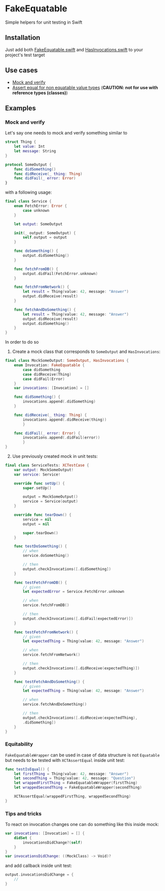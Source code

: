 # FakeEquatable
Simple helpers for unit testing in Swift

## Installation
Just add both [FakeEquatable.swift](FakeEquatable.swift) and  [HasInvocations.swift](HasInvocations.swift) to your project's test target

## Use cases 
* [Mock and verify](#mock-and-verify)
* [Assert equal for non equatable value types](equitability) (**CAUTION:  not for use with reference types (classes)**)

## Examples
### Mock and verify
Let's say one needs to mock and verify something similar to

```swift
struct Thing {
    let value: Int
    let message: String
}

protocol SomeOutput {
    func didSomething()
    func didReceive(_ thing: Thing)
    func didFail(_ error: Error)
}
```
with a following usage:
```swift
final class Service {
    enum FetchError: Error {
        case unknown
    }

    let output: SomeOutput

    init(_ output: SomeOutput) {
        self.output = output
    }

    func doSomething() {
        output.didSomething()
    }

    func fetchFromDB() {
        output.didFail(FetchError.unknown)
    }

    func fetchFromNetwork() {
        let result = Thing(value: 42, message: "Answer")
        output.didReceive(result)
    }

    func fetchAndDoSomething() {
        let result = Thing(value: 42, message: "Answer")
        output.didReceive(result)
        output.didSomething()
    }
}

```
In order to do so 
1. Create a mock class that corresponds to `SomeOutput` and `HasInvocations`:

```swift
final class MockSomeOutput: SomeOutput, HasInvocations {
    enum Invocation: FakeEquatable {
        case didSomething
        case didReceive(Thing)
        case didFail(Error)
    }
    var invocations: [Invocation] = []

    func didSomething() {
        invocations.append(.didSomething)
    }

    func didReceive(_ thing: Thing) {
        invocations.append(.didReceive(thing))
        }

    func didFail(_ error: Error) {
        invocations.append(.didFail(error))
        }
}
```

2. Use previously created mock in unit tests:

```swift
final class ServiceTests: XCTestCase {
    var output: MockSomeOutput!
    var service: Service!

    override func setUp() {
        super.setUp()

        output = MockSomeOutput()
        service = Service(output)
    }

    override func tearDown() {
        service = nil
        output = nil

        super.tearDown()
    }

    func testDoSomething() {
        // when
        service.doSomething()

        // then
        output.checkInvocations([.didSomething])
    }

    func testFetchFromDB() {
        // given
        let expectedError = Service.FetchError.unknown

        // when
        service.fetchFromDB()

        // then
        output.checkInvocations([.didFail(expectedError)])
    }

    func testFetchFromNetwork() {
        // given
        let expectedThing = Thing(value: 42, message: "Answer")

        // when
        service.fetchFromNetwork()

        // then
        output.checkInvocations([.didReceive(expectedThing)])
    }

    func testFetchAndDoSomething() {
        // given
        let expectedThing = Thing(value: 42, message: "Answer")

        // when
        service.fetchAndDoSomething()

        // then
        output.checkInvocations([.didReceive(expectedThing),
        .didSomething])
    }
}
```

### Equitability
 `FakeEquatableWrapper` can be used in case of data structure is not `Equatable` but needs to be tested with `XCTAssertEqual` inside unit test:

```swift
func testIsEqual() {
    let firstThing = Thing(value: 42, message: "Answer")
    let secondThing = Thing(value: 42, message: "Question")
    let wrappedFirstThing = FakeEquatableWrapper(firstThing)
    let wrappedSecondThing = FakeEquatableWrapper(secondThing)

    XCTAssertEqual(wrappedFirstThing, wrappedSecondThing)
}
```

### Tips and tricks
To react on invocation changes one can do something like this inside mock:
```swift
var invocations: [Invocation] = [] {
    didSet {
        invocationsDidChange?(self)
    }
}
var invocationsDidChange: ((MockClass) -> Void)?
```

and add callback inside unit test:
```swift
output.invocationsDidChange = {
    //
}
```
